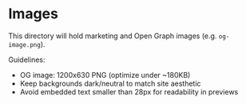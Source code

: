 # Images

This directory will hold marketing and Open Graph images (e.g. `og-image.png`).

Guidelines:
- OG image: 1200x630 PNG (optimize under ~180KB)
- Keep backgrounds dark/neutral to match site aesthetic
- Avoid embedded text smaller than 28px for readability in previews
